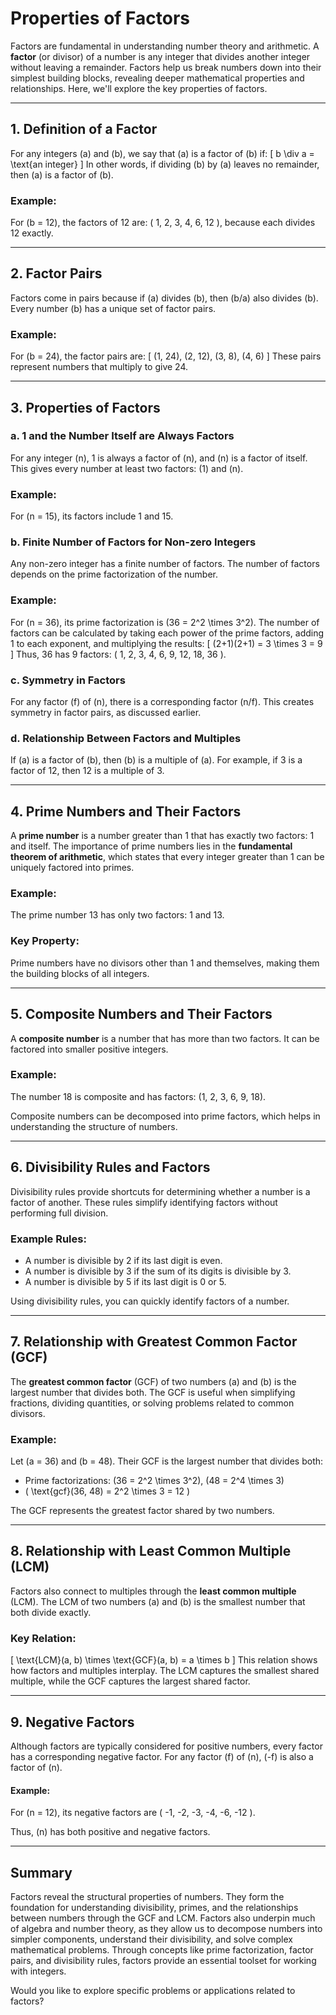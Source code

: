 # Properties of Factors

Factors are fundamental in understanding number theory and arithmetic. A **factor** (or divisor) of a number is any integer that divides another integer without leaving a remainder. Factors help us break numbers down into their simplest building blocks, revealing deeper mathematical properties and relationships. Here, we'll explore the key properties of factors.

---

## **1. Definition of a Factor**
For any integers \(a\) and \(b\), we say that \(a\) is a factor of \(b\) if:
\[
b \div a = \text{an integer}
\]
In other words, if dividing \(b\) by \(a\) leaves no remainder, then \(a\) is a factor of \(b\).

### Example:
For \(b = 12\), the factors of 12 are: \( 1, 2, 3, 4, 6, 12 \), because each divides 12 exactly.

---

## **2. Factor Pairs**
Factors come in pairs because if \(a\) divides \(b\), then \(b/a\) also divides \(b\). Every number \(b\) has a unique set of factor pairs.

### Example:
For \(b = 24\), the factor pairs are:
\[
(1, 24), (2, 12), (3, 8), (4, 6)
\]
These pairs represent numbers that multiply to give 24.

---

## **3. Properties of Factors**

### **a. 1 and the Number Itself are Always Factors**
For any integer \(n\), 1 is always a factor of \(n\), and \(n\) is a factor of itself. This gives every number at least two factors: \(1\) and \(n\).

### Example:
For \(n = 15\), its factors include 1 and 15.

### **b. Finite Number of Factors for Non-zero Integers**
Any non-zero integer has a finite number of factors. The number of factors depends on the prime factorization of the number. 

### Example:
For \(n = 36\), its prime factorization is \(36 = 2^2 \times 3^2\). The number of factors can be calculated by taking each power of the prime factors, adding 1 to each exponent, and multiplying the results:
\[
(2+1)(2+1) = 3 \times 3 = 9
\]
Thus, 36 has 9 factors: \( 1, 2, 3, 4, 6, 9, 12, 18, 36 \).

### **c. Symmetry in Factors**
For any factor \(f\) of \(n\), there is a corresponding factor \(n/f\). This creates symmetry in factor pairs, as discussed earlier.

### **d. Relationship Between Factors and Multiples**
If \(a\) is a factor of \(b\), then \(b\) is a multiple of \(a\). For example, if 3 is a factor of 12, then 12 is a multiple of 3.

---

## **4. Prime Numbers and Their Factors**
A **prime number** is a number greater than 1 that has exactly two factors: 1 and itself. The importance of prime numbers lies in the **fundamental theorem of arithmetic**, which states that every integer greater than 1 can be uniquely factored into primes.

### Example:
The prime number 13 has only two factors: 1 and 13.

### Key Property:
Prime numbers have no divisors other than 1 and themselves, making them the building blocks of all integers.

---

## **5. Composite Numbers and Their Factors**
A **composite number** is a number that has more than two factors. It can be factored into smaller positive integers.

### Example:
The number 18 is composite and has factors: \(1, 2, 3, 6, 9, 18\).

Composite numbers can be decomposed into prime factors, which helps in understanding the structure of numbers.

---

## **6. Divisibility Rules and Factors**
Divisibility rules provide shortcuts for determining whether a number is a factor of another. These rules simplify identifying factors without performing full division.

### Example Rules:
- A number is divisible by 2 if its last digit is even.
- A number is divisible by 3 if the sum of its digits is divisible by 3.
- A number is divisible by 5 if its last digit is 0 or 5.

Using divisibility rules, you can quickly identify factors of a number.

---

## **7. Relationship with Greatest Common Factor (GCF)**
The **greatest common factor** (GCF) of two numbers \(a\) and \(b\) is the largest number that divides both. The GCF is useful when simplifying fractions, dividing quantities, or solving problems related to common divisors.

### Example:
Let \(a = 36\) and \(b = 48\). Their GCF is the largest number that divides both:
- Prime factorizations: \(36 = 2^2 \times 3^2\), \(48 = 2^4 \times 3\)
- \( \text{gcf}(36, 48) = 2^2 \times 3 = 12 \)

The GCF represents the greatest factor shared by two numbers.

---

## **8. Relationship with Least Common Multiple (LCM)**
Factors also connect to multiples through the **least common multiple** (LCM). The LCM of two numbers \(a\) and \(b\) is the smallest number that both divide exactly.

### Key Relation:
\[
\text{LCM}(a, b) \times \text{GCF}(a, b) = a \times b
\]
This relation shows how factors and multiples interplay. The LCM captures the smallest shared multiple, while the GCF captures the largest shared factor.

---

## **9. Negative Factors**
Although factors are typically considered for positive numbers, every factor has a corresponding negative factor. For any factor \(f\) of \(n\), \(-f\) is also a factor of \(n\).

#### Example:
For \(n = 12\), its negative factors are \( -1, -2, -3, -4, -6, -12 \).

Thus, \(n\) has both positive and negative factors.

---

## **Summary**
Factors reveal the structural properties of numbers. They form the foundation for understanding divisibility, primes, and the relationships between numbers through the GCF and LCM. Factors also underpin much of algebra and number theory, as they allow us to decompose numbers into simpler components, understand their divisibility, and solve complex mathematical problems. Through concepts like prime factorization, factor pairs, and divisibility rules, factors provide an essential toolset for working with integers.

Would you like to explore specific problems or applications related to factors?